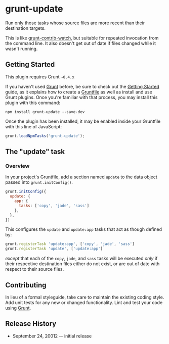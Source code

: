 # grunt-update

Run only those tasks whose source files are more recent than their destination targets.

This is like [grunt-contrib-watch](https://github.com/gruntjs/grunt-contrib-watch), but suitable for repeated
invocation from the command line. It also doesn't get out of date if files changed while it wasn't running.

## Getting Started
This plugin requires Grunt `~0.4.x`

If you haven't used [Grunt](http://gruntjs.com/) before, be sure to check out the [Getting Started](http://gruntjs.com/getting-started) guide, as it explains how to create a [Gruntfile](http://gruntjs.com/sample-gruntfile) as well as install and use Grunt plugins. Once you're familiar with that process, you may install this plugin with this command:

```shell
npm install grunt-update --save-dev
```

Once the plugin has been installed, it may be enabled inside your Gruntfile with this line of JavaScript:

```js
grunt.loadNpmTasks('grunt-update');
```

## The "update" task

### Overview
In your project's Gruntfile, add a section named `update` to the data object passed into `grunt.initConfig()`.

```js
grunt.initConfig({
  update: {
    app: {
      tasks: ['copy', 'jade', 'sass']
    },
  },
})
```

This configures the `update` and `update:app` tasks that act as though defined by:

```js
grunt.registerTask 'update:app', ['copy', 'jade', 'sass']
grunt.registerTask 'update', ['update:app']
```

*except* that each of the `copy`, `jade`, and `sass` tasks will be executed *only* if their respective destination files
either do not exist, or are out of date with respect to their source files.

## Contributing
In lieu of a formal styleguide, take care to maintain the existing coding style. Add unit tests for any new or changed functionality. Lint and test your code using [Grunt](http://gruntjs.com/).

## Release History

* September 24, 20012 -- initial release

